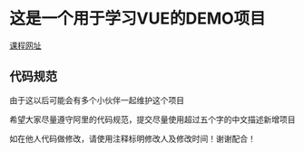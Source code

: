 # 这是一个用于学习VUE的DEMO项目
[课程网址](https://www.bilibili.com/video/BV12J41187We)
## 代码规范
由于这以后可能会有多个小伙伴一起维护这个项目

希望大家尽量遵守阿里的代码规范，提交尽量使用超过五个字的中文描述新增项目

如在他人代码做修改，请使用注释标明修改人及修改时间！谢谢配合！

